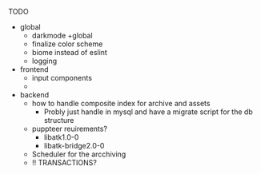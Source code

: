 TODO
* global
  * darkmode +global
  * finalize color scheme
  * biome instead of eslint
  * logging
* frontend
  * input components
  * 
* backend 
  * how to handle composite index for archive and assets
    * Probly just handle in mysql and have a migrate script for the db structure
  * puppteer reuirements?
    * libatk1.0-0
    * libatk-bridge2.0-0
  * Scheduler for the arcchiving
  * !! TRANSACTIONS?
